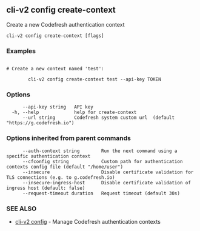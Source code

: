 ## cli-v2 config create-context

Create a new Codefresh authentication context

```
cli-v2 config create-context [flags]
```

### Examples

```

# Create a new context named 'test':

        cli-v2 config create-context test --api-key TOKEN
```

### Options

```
      --api-key string   API key
  -h, --help             help for create-context
      --url string       Codefresh system custom url  (default "https://g.codefresh.io")
```

### Options inherited from parent commands

```
      --auth-context string        Run the next command using a specific authentication context
      --cfconfig string            Custom path for authentication contexts config file (default "/home/user")
      --insecure                   Disable certificate validation for TLS connections (e.g. to g.codefresh.io)
      --insecure-ingress-host      Disable certificate validation of ingress host (default: false)
      --request-timeout duration   Request timeout (default 30s)
```

### SEE ALSO

* [cli-v2 config](cli-v2_config.md)	 - Manage Codefresh authentication contexts

